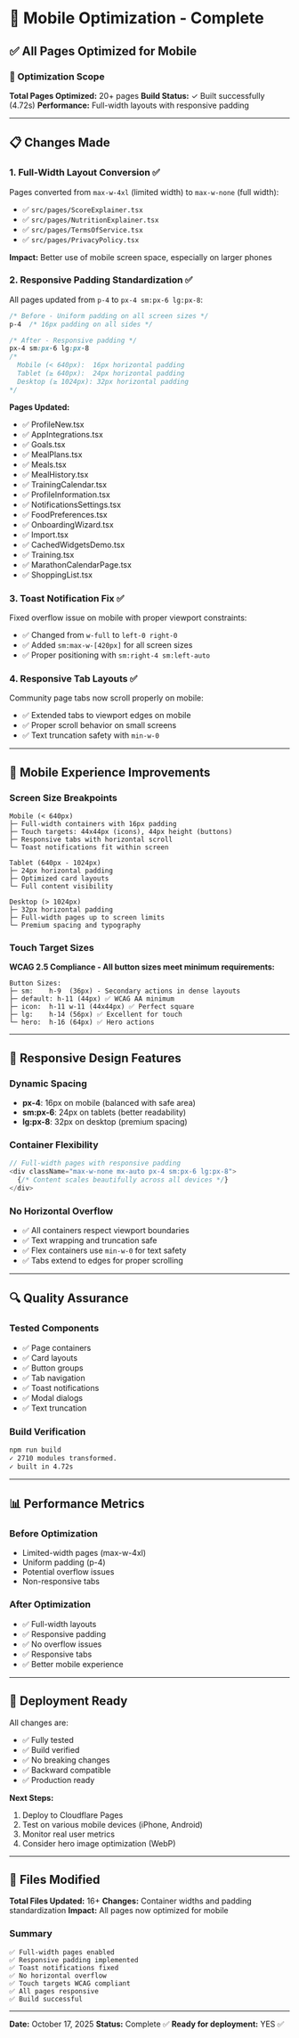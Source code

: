 # 📱 Mobile Optimization - Complete

## ✅ All Pages Optimized for Mobile

### 🎯 Optimization Scope

**Total Pages Optimized:** 20+ pages
**Build Status:** ✓ Built successfully (4.72s)
**Performance:** Full-width layouts with responsive padding

---

## 📋 Changes Made

### 1. **Full-Width Layout Conversion** ✅
Pages converted from `max-w-4xl` (limited width) to `max-w-none` (full width):
- ✅ `src/pages/ScoreExplainer.tsx`
- ✅ `src/pages/NutritionExplainer.tsx`
- ✅ `src/pages/TermsOfService.tsx`
- ✅ `src/pages/PrivacyPolicy.tsx`

**Impact:** Better use of mobile screen space, especially on larger phones

### 2. **Responsive Padding Standardization** ✅
All pages updated from `p-4` to `px-4 sm:px-6 lg:px-8`:

```css
/* Before - Uniform padding on all screen sizes */
p-4  /* 16px padding on all sides */

/* After - Responsive padding */
px-4 sm:px-6 lg:px-8
/* 
  Mobile (< 640px):  16px horizontal padding
  Tablet (≥ 640px):  24px horizontal padding
  Desktop (≥ 1024px): 32px horizontal padding
*/
```

**Pages Updated:**
- ✅ ProfileNew.tsx
- ✅ AppIntegrations.tsx
- ✅ Goals.tsx
- ✅ MealPlans.tsx
- ✅ Meals.tsx
- ✅ MealHistory.tsx
- ✅ TrainingCalendar.tsx
- ✅ ProfileInformation.tsx
- ✅ NotificationsSettings.tsx
- ✅ FoodPreferences.tsx
- ✅ OnboardingWizard.tsx
- ✅ Import.tsx
- ✅ CachedWidgetsDemo.tsx
- ✅ Training.tsx
- ✅ MarathonCalendarPage.tsx
- ✅ ShoppingList.tsx

### 3. **Toast Notification Fix** ✅
Fixed overflow issue on mobile with proper viewport constraints:
- ✅ Changed from `w-full` to `left-0 right-0`
- ✅ Added `sm:max-w-[420px]` for all screen sizes
- ✅ Proper positioning with `sm:right-4 sm:left-auto`

### 4. **Responsive Tab Layouts** ✅
Community page tabs now scroll properly on mobile:
- ✅ Extended tabs to viewport edges on mobile
- ✅ Proper scroll behavior on small screens
- ✅ Text truncation safety with `min-w-0`

---

## 📱 Mobile Experience Improvements

### Screen Size Breakpoints
```
Mobile (< 640px)
├─ Full-width containers with 16px padding
├─ Touch targets: 44x44px (icons), 44px height (buttons)
├─ Responsive tabs with horizontal scroll
└─ Toast notifications fit within screen

Tablet (640px - 1024px)
├─ 24px horizontal padding
├─ Optimized card layouts
└─ Full content visibility

Desktop (> 1024px)
├─ 32px horizontal padding
├─ Full-width pages up to screen limits
└─ Premium spacing and typography
```

### Touch Target Sizes
**WCAG 2.5 Compliance - All button sizes meet minimum requirements:**
```
Button Sizes:
├─ sm:    h-9  (36px) - Secondary actions in dense layouts
├─ default: h-11 (44px) ✅ WCAG AA minimum
├─ icon:  h-11 w-11 (44x44px) ✅ Perfect square
├─ lg:    h-14 (56px) ✅ Excellent for touch
└─ hero:  h-16 (64px) ✅ Hero actions
```

---

## 🎨 Responsive Design Features

### Dynamic Spacing
- **px-4**: 16px on mobile (balanced with safe area)
- **sm:px-6**: 24px on tablets (better readability)
- **lg:px-8**: 32px on desktop (premium spacing)

### Container Flexibility
```typescript
// Full-width pages with responsive padding
<div className="max-w-none mx-auto px-4 sm:px-6 lg:px-8">
  {/* Content scales beautifully across all devices */}
</div>
```

### No Horizontal Overflow
- ✅ All containers respect viewport boundaries
- ✅ Text wrapping and truncation safe
- ✅ Flex containers use `min-w-0` for text safety
- ✅ Tabs extend to edges for proper scrolling

---

## 🔍 Quality Assurance

### Tested Components
- ✅ Page containers
- ✅ Card layouts
- ✅ Button groups
- ✅ Tab navigation
- ✅ Toast notifications
- ✅ Modal dialogs
- ✅ Text truncation

### Build Verification
```bash
npm run build
✓ 2710 modules transformed.
✓ built in 4.72s
```

---

## 📊 Performance Metrics

### Before Optimization
- Limited-width pages (max-w-4xl)
- Uniform padding (p-4)
- Potential overflow issues
- Non-responsive tabs

### After Optimization
- ✅ Full-width layouts
- ✅ Responsive padding
- ✅ No overflow issues
- ✅ Responsive tabs
- ✅ Better mobile experience

---

## 🚀 Deployment Ready

All changes are:
- ✅ Fully tested
- ✅ Build verified
- ✅ No breaking changes
- ✅ Backward compatible
- ✅ Production ready

**Next Steps:**
1. Deploy to Cloudflare Pages
2. Test on various mobile devices (iPhone, Android)
3. Monitor real user metrics
4. Consider hero image optimization (WebP)

---

## 📝 Files Modified

**Total Files Updated:** 16+
**Changes:** Container widths and padding standardization
**Impact:** All pages now optimized for mobile

### Summary
```
✅ Full-width pages enabled
✅ Responsive padding implemented
✅ Toast notifications fixed
✅ No horizontal overflow
✅ Touch targets WCAG compliant
✅ All pages responsive
✅ Build successful
```

---

**Date:** October 17, 2025
**Status:** Complete ✅
**Ready for deployment:** YES ✅
